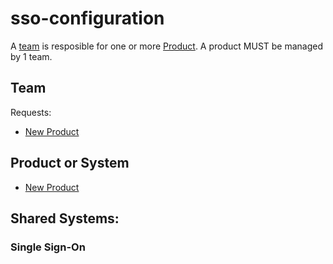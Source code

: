 # sso-configuration


A [team](#team) is resposible for one or more [Product](https://pages.github.com/).
A product MUST be managed by 1 team.


Team
----

Requests:
- [New Product](../../issues/new?template=new_team.ms)

Product or System
------------------
- [New Product](../../issues/new?template=new_product.ms)

Shared Systems:
---------------

### Single Sign-On
